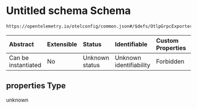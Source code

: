 # Untitled schema Schema

```txt
https://opentelemetry.io/otelconfig/common.json#/$defs/OtlpGrpcExporter/properties
```



| Abstract            | Extensible | Status         | Identifiable            | Custom Properties | Additional Properties | Access Restrictions | Defined In                                                    |
| :------------------ | :--------- | :------------- | :---------------------- | :---------------- | :-------------------- | :------------------ | :------------------------------------------------------------ |
| Can be instantiated | No         | Unknown status | Unknown identifiability | Forbidden         | Allowed               | none                | [common.json\*](../schema/common.json "open original schema") |

## properties Type

unknown
